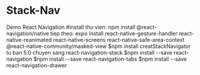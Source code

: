 # Stack-Nav
Demo React Navigation
#install thu vien:
npm install @react-navigation/native
tiep theo:
expo install react-native-gesture-handler react-native-reanimated react-native-screens react-native-safe-area-context @react-native-community/masked-view
$npm install
creatStackNavigator tu ban 5.0 chuyen sang react-navigation-stack
$npm install --save react-navigation
$npm install --save react-navigation-tabs
$npm install --save react-navigation-drawer
